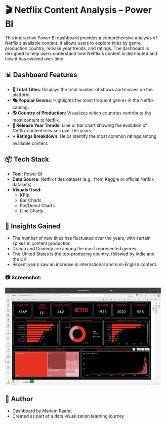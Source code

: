 # 🎬 Netflix Content Analysis – Power BI

This interactive Power BI dashboard provides a comprehensive analysis of Netflix’s available content. It allows users to explore titles by genre, production country, release year trends, and ratings. The dashboard is designed to help users understand how Netflix's content is distributed and how it has evolved over time.

## 📊 Dashboard Features

- **🔢 Total Titles**: Displays the total number of shows and movies on the platform.
- **🎭 Popular Genres**: Highlights the most frequent genres in the Netflix catalog.
- **🌎 Country of Production**: Visualizes which countries contribute the most content to Netflix.
- **📅 Release Year Trends**: Line or bar chart showing the evolution of Netflix content releases over the years.
- **⭐ Ratings Breakdown**: Helps identify the most common ratings among available content.

## 📦 Tech Stack

- **Tool**: Power BI
- **Data Source**: Netflix titles dataset (e.g., from Kaggle or official Netflix datasets)
- **Visuals Used**:
  - KPIs
  - Bar Charts
  - Pie/Donut Charts
  - Line Charts

## 🧠 Insights Gained

- The number of new titles has fluctuated over the years, with certain spikes in content production.
- Drama and Comedy are among the most represented genres.
- The United States is the top-producing country, followed by India and the UK.
- Recent years saw an increase in international and non-English content.



### 📷 Screenshot:
![Netflix Dashboard](./netflix-content.png)



## 📝 Author

- Dashboard by Mariam Raafat
- Created as part of a data visualization learning journey
